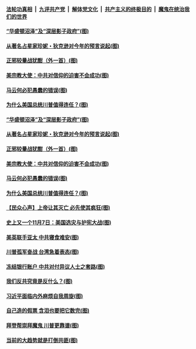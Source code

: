 ####  [法轮功真相](../../../../basic/blob/master/README.md?t=11230202) &nbsp;|&nbsp; [九评共产党](../../../../9ping.md/blob/master/README.md?t=11230202) &nbsp;|&nbsp; [解体党文化](../../../../jtdwh.md/blob/master/README.md?t=11230202)  &nbsp;|&nbsp; [共产主义的终极目的](../../../../gczydzjmd.md/blob/master/README.md?t=11230202) &nbsp;|&nbsp; [魔鬼在统治我们的世界](../../../../mgztzwmdsj.md/blob/master/README.md?t=11230202) 

#### [“华盛顿沼泽”及“深层影子政府”(图)](../pages/p4/953463.md?t=11230202) 

#### [从著名占星家珍妮・狄克逊对今年的预言说起(图)](../pages/p4/953460.md?t=11230202) 

#### [正邪较量战犹酣（外一首）(图)](../pages/p4/953422.md?t=11230202) 

#### [美宗教大使：中共对信仰的迫害不会成功(图)](../pages/p4/953359.md?t=11230202) 

#### [马云何必犯愚蠢的错误(图)](../pages/p4/953381.md?t=11230202) 

#### [为什么美国总统川普值得连任？(图)](../pages/p4/953337.md?t=11230202) 

#### [“华盛顿沼泽”及“深层影子政府”(图)](../pages/p4/953463.md?t=11230202) 

#### [从著名占星家珍妮・狄克逊对今年的预言说起(图)](../pages/p4/953460.md?t=11230202) 


#### [正邪较量战犹酣（外一首）(图)](../pages/p4/953422.md?t=11230202) 


#### [美宗教大使：中共对信仰的迫害不会成功(图)](../pages/p4/953359.md?t=11230202) 

#### [马云何必犯愚蠢的错误(图)](../pages/p4/953381.md?t=11230202) 

#### [为什么美国总统川普值得连任？(图)](../pages/p4/953337.md?t=11230202) 

#### [【民众心声】上帝让其灭亡 必先使其疯狂(图)](../pages/p4/952410.md?t=11230202) 

#### [史上又一个11月7日：美国选灾与护宪大战(图)](../pages/p4/953342.md?t=11230202) 

#### [美英联手亚太 中共寝食难安(图)](../pages/p4/953378.md?t=11230202) 

#### [川普孤军奋战 台湾急着表态(图)](../pages/p4/953340.md?t=11230202) 



#### [冻结银行账户 中共对付异议人士之套路(图)](../pages/p4/953286.md?t=11230202) 

#### [我们反共究竟是反什么？(图)](../pages/p4/953281.md?t=11230202) 

#### [习近平面临内外麻烦自我周旋(图)](../pages/p4/953261.md?t=11230202) 

#### [自己造的假票 含泪也要把它数完(图)](../pages/p4/953273.md?t=11230202) 

#### [拜登帮崇拜魔鬼 川普更靠谱(图)](../pages/p4/953272.md?t=11230202) 

#### [当前的大趋势就是打倒共匪(图)](../pages/p4/953274.md?t=11230202) 


